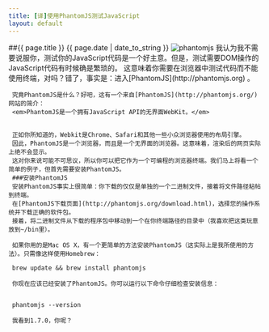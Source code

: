 ```yaml
---
title: [译]使用PhantomJS测试JavaScript
layout: default
---
```

<article>
    ##{{ page.title }}
    {{ page.date | date_to_string }}
    <img class="l-left"
            src="http://net.tutsplus.com/tutorials/javascript-ajax/testing-javascript-with-phantomjs/" alt="phantomjs">
     我认为我不需要说服你，测试你的JavaScript代码是一个好主意。但是，测试需要DOM操作的JavaScript代码有时候确是繁琐的。
     这意味着你需要在浏览器中测试代码而不能使用终端，对吗？错了，事实是：进入[PhantomJS](http://phantomjs.org)&nbsp;。

     究竟PhantomJS是什么？好吧，这有一个来自[PhantomJS](http://phantomjs.org/)网站的简介：
     <em>PhantomJS是一个拥有JavaScript API的无界面WebKit。</em>


     正如你所知道的，Webkit是Chrome、Safari和其他一些小众浏览器使用的布局引擎。
     因此，PhantomJS是一个浏览器，而且是一个无界面的浏览器。这意味着，渲染后的网页实际上绝不会显示。
     这对你来说可能不可思议，所以你可以把它作为一个可编程的浏览器终端。我们马上将看一个简单的例子，但首先需要安装PhantomJS。
     ###安装PhantomJS
     安装PhantomJS事实上很简单：你下载的仅仅是单独的一个二进制文件，接着将文件路径粘帖到终端。
     在[PhantomJS下载页面](http://phantomjs.org/download.html)，选择您的操作系统并下载正确的软件包。
     接着，将二进制文件从下载的程序包中移动到一个在你终端路径的目录中（我喜欢把这类玩意放到~/bin里）。

     如果你用的是Mac OS X，有一个更简单的方法安装PhantomJS（这实际上是我所使用的方法）。只需像这样使用Homebrew：

     brew update && brew install phantomjs

     你现在应该已经安装了PhantomJS。你可以运行以下命令仔细检查安装信息：


     phantomjs --version

     我看到1.7.0，你呢？
</article>

